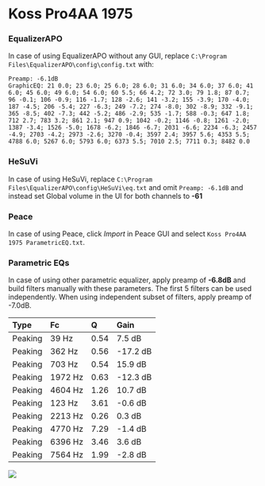 # Koss Pro4AA 1975

### EqualizerAPO
In case of using EqualizerAPO without any GUI, replace `C:\Program Files\EqualizerAPO\config\config.txt`
with:
```
Preamp: -6.1dB
GraphicEQ: 21 0.0; 23 6.0; 25 6.0; 28 6.0; 31 6.0; 34 6.0; 37 6.0; 41 6.0; 45 6.0; 49 6.0; 54 6.0; 60 5.5; 66 4.2; 72 3.0; 79 1.8; 87 0.7; 96 -0.1; 106 -0.9; 116 -1.7; 128 -2.6; 141 -3.2; 155 -3.9; 170 -4.0; 187 -4.5; 206 -5.4; 227 -6.3; 249 -7.2; 274 -8.0; 302 -8.9; 332 -9.1; 365 -8.5; 402 -7.3; 442 -5.2; 486 -2.9; 535 -1.7; 588 -0.3; 647 1.8; 712 2.7; 783 3.2; 861 2.1; 947 0.9; 1042 -0.2; 1146 -0.8; 1261 -2.0; 1387 -3.4; 1526 -5.0; 1678 -6.2; 1846 -6.7; 2031 -6.6; 2234 -6.3; 2457 -4.9; 2703 -4.2; 2973 -2.6; 3270 -0.4; 3597 2.4; 3957 5.6; 4353 5.5; 4788 6.0; 5267 6.0; 5793 6.0; 6373 5.5; 7010 2.5; 7711 0.3; 8482 0.0
```

### HeSuVi
In case of using HeSuVi, replace `C:\Program Files\EqualizerAPO\config\HeSuVi\eq.txt` and omit `Preamp:
-6.1dB` and instead set Global volume in the UI for both channels to **-61**

### Peace
In case of using Peace, click *Import* in Peace GUI and select `Koss Pro4AA 1975 ParametricEQ.txt`.

### Parametric EQs
In case of using other parametric equalizer, apply preamp of **-6.8dB** and build filters manually
with these parameters. The first 5 filters can be used independently.
When using independent subset of filters, apply preamp of -7.0dB.

| Type    | Fc      |    Q | Gain     |
|:--------|:--------|:-----|:---------|
| Peaking | 39 Hz   | 0.54 | 7.5 dB   |
| Peaking | 362 Hz  | 0.56 | -17.2 dB |
| Peaking | 703 Hz  | 0.54 | 15.9 dB  |
| Peaking | 1972 Hz | 0.63 | -12.3 dB |
| Peaking | 4604 Hz | 1.26 | 10.7 dB  |
| Peaking | 123 Hz  | 3.61 | -0.6 dB  |
| Peaking | 2213 Hz | 0.26 | 0.3 dB   |
| Peaking | 4770 Hz | 7.29 | -1.4 dB  |
| Peaking | 6396 Hz | 3.46 | 3.6 dB   |
| Peaking | 7564 Hz | 1.99 | -2.8 dB  |

![](https://raw.githubusercontent.com/jaakkopasanen/AutoEq/master/results/innerfidelity/sbaf-serious/Koss%20Pro4AA%201975/Koss%20Pro4AA%201975.png)